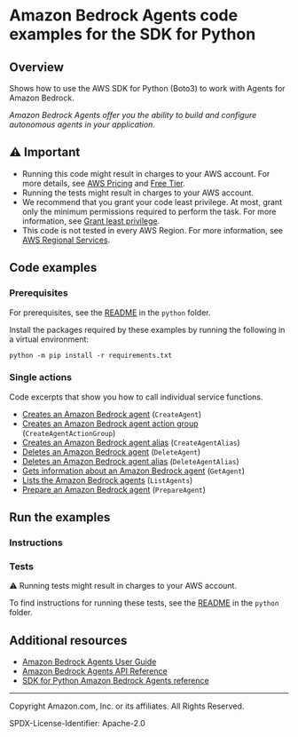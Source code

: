 <!--Generated by WRITEME on 2023-12-12 15:13:17.902513 (UTC)-->
# Amazon Bedrock Agents code examples for the SDK for Python

## Overview

Shows how to use the AWS SDK for Python (Boto3) to work with Agents for Amazon Bedrock.

<!--custom.overview.start-->
<!--custom.overview.end-->

*Amazon Bedrock Agents offer you the ability to build and configure autonomous agents in your application.*

## ⚠ Important

* Running this code might result in charges to your AWS account. For more details, see [AWS Pricing](https://aws.amazon.com/pricing/?aws-products-pricing.sort-by=item.additionalFields.productNameLowercase&aws-products-pricing.sort-order=asc&awsf.Free%20Tier%20Type=*all&awsf.tech-category=*all) and [Free Tier](https://aws.amazon.com/free/?all-free-tier.sort-by=item.additionalFields.SortRank&all-free-tier.sort-order=asc&awsf.Free%20Tier%20Types=*all&awsf.Free%20Tier%20Categories=*all).
* Running the tests might result in charges to your AWS account.
* We recommend that you grant your code least privilege. At most, grant only the minimum permissions required to perform the task. For more information, see [Grant least privilege](https://docs.aws.amazon.com/IAM/latest/UserGuide/best-practices.html#grant-least-privilege).
* This code is not tested in every AWS Region. For more information, see [AWS Regional Services](https://aws.amazon.com/about-aws/global-infrastructure/regional-product-services).

<!--custom.important.start-->
<!--custom.important.end-->

## Code examples

### Prerequisites

For prerequisites, see the [README](../../README.md#Prerequisites) in the `python` folder.

Install the packages required by these examples by running the following in a virtual environment:

```
python -m pip install -r requirements.txt
```

<!--custom.prerequisites.start-->
<!--custom.prerequisites.end-->

### Single actions

Code excerpts that show you how to call individual service functions.

* [Creates an Amazon Bedrock agent](bedrock_agent_wrapper.py#L33) (`CreateAgent`)
* [Creates an Amazon Bedrock agent action group](bedrock_agent_wrapper.py#L62) (`CreateAgentActionGroup`)
* [Creates an Amazon Bedrock agent alias](bedrock_agent_wrapper.py#L97) (`CreateAgentAlias`)
* [Deletes an Amazon Bedrock agent](bedrock_agent_wrapper.py#L119) (`DeleteAgent`)
* [Deletes an Amazon Bedrock agent alias](bedrock_agent_wrapper.py#L140) (`DeleteAgentAlias`)
* [Gets information about an Amazon Bedrock agent](bedrock_agent_wrapper.py#L162) (`GetAgent`)
* [Lists the Amazon Bedrock agents](bedrock_agent_wrapper.py#L186) (`ListAgents`)
* [Prepare an Amazon Bedrock agent](bedrock_agent_wrapper.py#L205) (`PrepareAgent`)

## Run the examples

### Instructions



<!--custom.instructions.start-->
<!--custom.instructions.end-->



### Tests

⚠ Running tests might result in charges to your AWS account.


To find instructions for running these tests, see the [README](../../README.md#Tests)
in the `python` folder.



<!--custom.tests.start-->
<!--custom.tests.end-->

## Additional resources

* [Amazon Bedrock Agents User Guide](https://docs.aws.amazon.com/bedrock/latest/userguide/agents.html)
* [Amazon Bedrock Agents API Reference](https://docs.aws.amazon.com/bedrock/latest/APIReference/API_Operations_Agents_for_Amazon_Bedrock.html)
* [SDK for Python Amazon Bedrock Agents reference](https://boto3.amazonaws.com/v1/documentation/api/latest/reference/services/bedrock-agent.html)

<!--custom.resources.start-->
<!--custom.resources.end-->

---

Copyright Amazon.com, Inc. or its affiliates. All Rights Reserved.

SPDX-License-Identifier: Apache-2.0